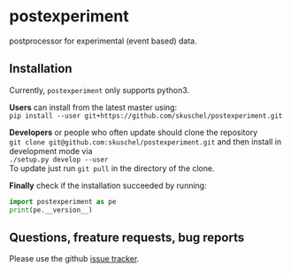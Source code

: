 # postexperiment
postprocessor for experimental (event based) data.


## Installation
Currently, `postexperiment` only supports python3.

**Users** can install from the latest master using:  
`pip install --user git+https://github.com/skuschel/postexperiment.git`


**Developers** or people who often update should clone the repository  
`git clone git@github.com:skuschel/postexperiment.git`
and then install in development mode via  
`./setup.py develop --user`  
To update just run `git pull` in the directory of the clone.

**Finally** check if the installation succeeded by running:
```python
import postexperiment as pe
print(pe.__version__)
```


## Questions, freature requests, bug reports

 Please use the github [issue tracker](https://github.com/skuschel/postexperiment/issues).
